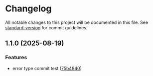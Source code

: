 # Changelog

All notable changes to this project will be documented in this file. See [standard-version](https://github.com/conventional-changelog/standard-version) for commit guidelines.

## 1.1.0 (2025-08-19)


### Features

* error type commit test ([75b4840](https://github.com/CANQIN/conventional_commits_test/commit/75b4840201f102cfad50c6c632c354ab2f4a0ecf))
